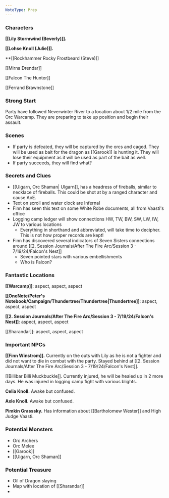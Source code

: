 ```yaml
---
NoteType: Prep
---
```


### Characters

**[[Lily Stormwind (Beverly)]].**

**[[Lohse Knoll (Julie)]].**

**[[Rockhammer Rocky Frostbeard (Steve)]]

[[Mirna Drendar]]

[[Falcon The Hunter]]

[[Ferrand Brawnstone]]

### Strong Start

Party have followed Neverwinter River to a location about 1/2 mile from the Orc Warcamp.  They are preparing to take up position and begin their assault. 

### Scenes

- If party is defeated, they will be captured by the orcs and caged.  They will be used as bait for the dragon as [[Garook]] is hunting it.  They will lose their equipment as it will be used as part of the bait as well.  
- If party succeeds, they will find what? 

### Secrets and Clues

- [[Ulgarn, Orc Shaman| Ulgarn]], has a headress of fireballs, similar to necklace of fireballs.  This could be shot at by a ranged character and cause AoE.
- Text on scroll and water clock are Infernal
- Finn has seen this text on some White Robe documents, all from Vaasti's office
- Logging camp ledger will show connections HW, TW, BW, SW, LW, IW, JW to various locations
	- Everything in shorthand and abbreviated, will take time to decipher.  This is not how proper records are kept!
- Finn has discovered several indicators of Seven Sisters connections around [[2. Session Journals/After The Fire Arc/Session 3 - 7/19/24/Falcon's Nest]]
	- Seven pointed stars with various embellishments
	- Who is Falcon? 

### Fantastic Locations

**[[Warcamp]]**: aspect, aspect, aspect

**[[OneNote/Peter's Notebook/Campaign/Thundertree/Thundertree|Thundertree]]**: aspect, aspect, aspect

**[[2. Session Journals/After The Fire Arc/Session 3 - 7/19/24/Falcon's Nest]]**: aspect, aspect, aspect

[[Sharandar]]: aspect, aspect, aspect

### Important NPCs

**[[Finn Winstrom]].** Currently on the outs with Lily as he is not a fighter and did not want to die in combat with the party.  Stayed behind at [[2. Session Journals/After The Fire Arc/Session 3 - 7/19/24/Falcon's Nest]].

[[Billibar Billi Muckbuckle]].  Currently injured, he will be healed up in 2 more days.  He was injured in logging camp fight with various blights.  

**Celia Knoll.** Awake but confused.

**Axle Knoll.** Awake but confused.

**Pimkin Grasssky.**  Has information about [[Bartholomew Wester]] and High Judge Vaasti.  

### Potential Monsters

- Orc Archers
- Orc Melee
- [[Garook]]
- [[Ulgarn, Orc Shaman]]

### Potential Treasure

- Oil of Dragon slaying
- Map with location of [[Sharandar]]
- 

